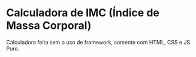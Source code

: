 # Calculadora de IMC (Índice de Massa Corporal)
Calculadora feita sem o uso de framework, somente com HTML, CSS e JS Puro.
